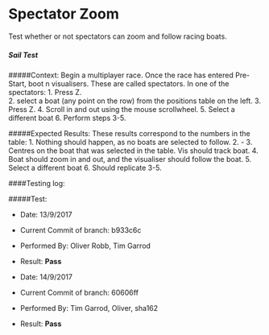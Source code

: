 # Spectator Zoom 
Test whether or not spectators can zoom and follow racing boats.

##### Sail Test
#####Context:
    Begin a multiplayer race.
    Once the race has entered Pre-Start, boot n visualisers. These are called spectators.
    In one of the spectators:
        1. Press Z.  
        2. select a boat (any point on the row) from the positions table on the left. 
        3. Press Z.
        4. Scroll in and out using the mouse scrollwheel.
        5. Select a different boat
        6. Perform steps 3-5.
    
#####Expected Results:
    These results correspond to the numbers in the table:
        1. Nothing should happen, as no boats are selected to follow.
        2. - 
        3. Centres on the boat that was selected in the table. Vis should track boat.
        4. Boat should zoom in and out, and the visualiser should follow the boat. 
        5. Select a different boat
        6. Should replicate 3-5.

####Testing log:

#####Test:
   
- Date: 13/9/2017
- Current Commit of branch: b933c6c
- Performed By: Oliver Robb, Tim Garrod
- Result: **Pass**

- Date: 14/9/2017
- Current Commit of branch: 60606ff
- Performed By: Tim Garrod, Oliver, sha162
- Result: **Pass**


    
